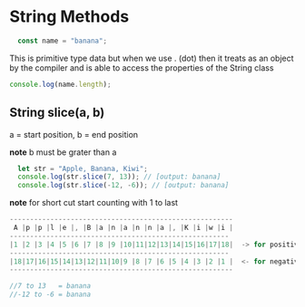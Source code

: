 # String Methods

```javascript
  const name = "banana"; 
```

This is primitive type data but when we use . (dot) then it treats as an 
object by the compiler and is able to access the properties of the String class

```javascript
console.log(name.length);
```

## String slice(a, b)
a = start position, b = end position

**note** b must be grater than a

```javascript
  let str = "Apple, Banana, Kiwi"; 
  console.log(str.slice(7, 13)); // [output: banana]
  console.log(str.slice(-12, -6)); // [output: banana]
```

**note** for short cut start counting with 1 to last

```javascript
-------------------------------------------------------
 A |p |p |l |e |, |B |a |n |a |n |n |a |, |K |i |w |i |
------------------------------------------------------
|1 |2 |3 |4 |5 |6 |7 |8 |9 |10|11|12|13|14|15|16|17|18|  -> for positive
------------------------------------------------------
|18|17|16|15|14|13|12|11|10|9 |8 |7 |6 |5 |4 |3 |2 |1 |  <- for negative
-------------------------------------------------------

//7 to 13   = banana
//-12 to -6 = banana
```
